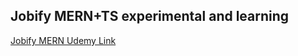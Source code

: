 ## Jobify MERN+TS experimental and learning

[Jobify MERN Udemy Link](https://www.udemy.com/course/mern-stack-course-mongodb-express-react-and-nodejs/)
